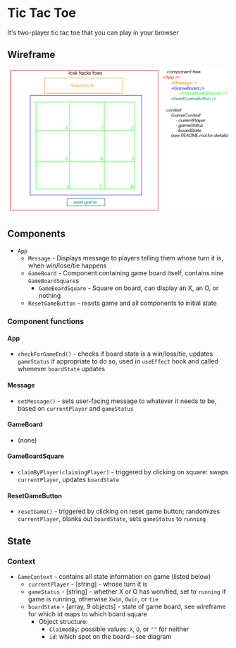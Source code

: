# Tic Tac Toe

It's two-player tic tac toe that you can play in your browser

## Wireframe
![wireframe diagram](./wireframe.png)

## Components
- `App`
  - `Message` - Displays message to players telling them whose turn it is, when win/lose/tie happens
  - `GameBoard` - Component containing game board itself, contains nine `GameBoardSquare`s
    - `GameBoardSquare` - Square on board, can display an X, an O, or nothing
  - `ResetGameButton` - resets game and all components to initial state

### Component functions
#### App
- `checkForGameEnd()` - checks if board state is a win/loss/tie, updates `gameStatus` if appropriate to do so, used in `useEffect` hook and called whenever `boardState` updates

#### Message
- `setMessage()` - sets user-facing message to whatever it needs to be, based on `currentPlayer` and `gameStatus`

#### GameBoard
- (none)

#### GameBoardSquare
- `claimByPlayer(claimingPlayer)` - triggered by clicking on square: swaps `currentPlayer`, updates `boardState`

#### ResetGameButton
- `resetGame()` - triggered by clicking on reset game button; randomizes `currentPlayer`, blanks out `boardState`, sets `gameStatus` to `running`


## State
### Context
- `GameContext` - contains all state information on game (listed below)
    - `currentPlayer` - [string] - whose turn it is 
    - `gameStatus` - [string] - whether X or O has won/tied, set to `running` if game is running, otherwise `Xwin`, `Owin`, or `tie`
    - `boardState` - [array, 9 objects] - state of game board, see wireframe for which id maps to which board square
        - Object structure:
            - `ClaimedBy`: possible values: `X`, `O`, or `""` for neither
            - `id`: which spot on the board--see diagram
